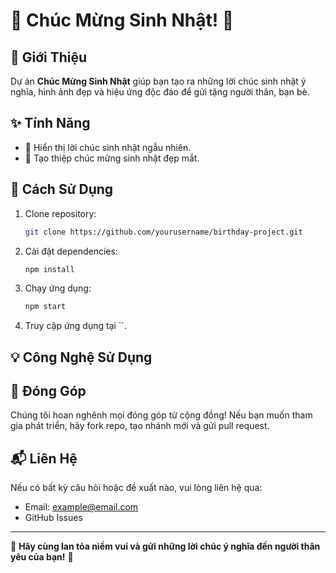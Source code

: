 # 🎉 Chúc Mừng Sinh Nhật! 🎂

## 📌 Giới Thiệu
Dự án **Chúc Mừng Sinh Nhật** giúp bạn tạo ra những lời chúc sinh nhật ý nghĩa, hình ảnh đẹp và hiệu ứng độc đáo để gửi tặng người thân, bạn bè.

## ✨ Tính Năng
- 📜 Hiển thị lời chúc sinh nhật ngẫu nhiên.
- 🎨 Tạo thiệp chúc mừng sinh nhật đẹp mắt.


## 🚀 Cách Sử Dụng
1. Clone repository:
   ```sh
   git clone https://github.com/yourusername/birthday-project.git
   ```
2. Cài đặt dependencies:
   ```sh
   npm install
   ```
3. Chạy ứng dụng:
   ```sh
   npm start
   ```
4. Truy cập ứng dụng tại ``.

## 💡 Công Nghệ Sử Dụng

## 🎁 Đóng Góp
Chúng tôi hoan nghênh mọi đóng góp từ cộng đồng! Nếu bạn muốn tham gia phát triển, hãy fork repo, tạo nhánh mới và gửi pull request.

## 📬 Liên Hệ
Nếu có bất kỳ câu hỏi hoặc đề xuất nào, vui lòng liên hệ qua:
- Email: example@email.com
- GitHub Issues

---
🎂 **Hãy cùng lan tỏa niềm vui và gửi những lời chúc ý nghĩa đến người thân yêu của bạn!** 🥳
